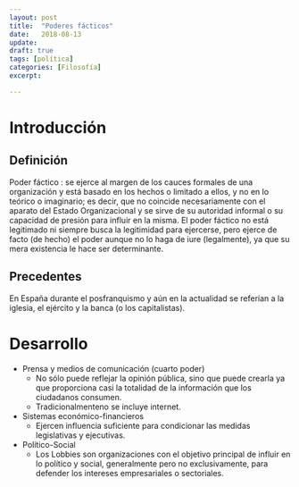 ```yaml
---
layout: post
title:  "Poderes fácticos"
date:   2018-08-13
update: 
draft: true
tags: [política]
categories: [Filosofía]
excerpt:

---
```



# Introducción
## Definición 
Poder fáctico
: se ejerce al margen de los cauces formales de una organización y está basado en los hechos o limitado a ellos, y no en lo teórico o imaginario; es decir, que no coincide necesariamente con el aparato del Estado Organizacional y se sirve de su autoridad informal o su capacidad de presión para influir en la misma.
El poder fáctico no está legitimado ni siempre busca la legitimidad para ejercerse, pero ejerce de facto (de hecho) el poder aunque no lo haga de iure (legalmente), ya que su mera existencia le hace ser determinante.

## Precedentes
En España durante el posfranquismo y aún en la actualidad se referían a la iglesia, el ejército y la banca (o los capitalistas).

# Desarrollo
- Prensa y medios de comunicación (cuarto poder)
	- No sólo puede reflejar la opinión pública, sino que puede crearla ya que proporciona casi la totalidad de la información que los ciudadanos consumen.
	- Tradicionalmenteno se incluye internet.
- Sistemas económico-financieros
	- Ejercen influencia suficiente para condicionar las medidas legislativas y ejecutivas. 
- Político-Social
	- Los Lobbies son organizaciones con el objetivo principal de influir en lo político y social, generalmente pero no exclusivamente, para defender los intereses empresariales o sectoriales.   
<!--stackedit_data:
eyJoaXN0b3J5IjpbLTIxMDkzMzc2MDgsLTY3NTI5NDQwMywxMT
c4MDk2MTQxLDEzMzY5MTI2ODYsMTM2NTg0MzQ3MF19
-->
